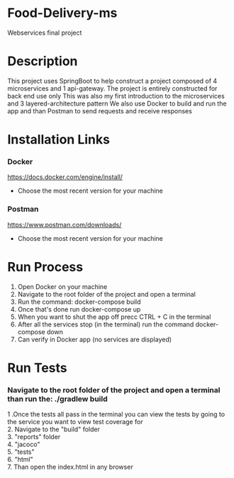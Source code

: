 # Food-Delivery-ms
Webservices final project
# Description
This project uses SpringBoot to help construct a project composed of 4 microservices and 1 api-gateway. The project is entirely constructed for back end use only
This was also my first introduction to the microservices and 3 layered-architecture pattern
We also use Docker to build and run the app and than Postman to send requests and receive responses
# Installation Links
### Docker 
https://docs.docker.com/engine/install/
- Choose the most recent version for your machine
### Postman 
https://www.postman.com/downloads/
- Choose the most recent version for your machine
# Run Process
1. Open Docker on your machine  
2. Navigate to the root folder of the project and open a terminal     
3. Run the command: docker-compose build    
4. Once that's done run docker-compose up   
5. When you want to shut the app off precc CTRL + C in the terminal  
6. After all the services stop (in the terminal) run the command docker-compose down   
7. Can verify in Docker app (no services are displayed)
# Run Tests
### Navigate to the root folder of the project and open a terminal than run the: ./gradlew build    
1 .Once the tests all pass in the terminal you can view the tests by going to the service you want to view test coverage for   
2. Navigate to the "build" folder    
3. "reports" folder    
4. "jacoco"    
5. "tests"    
6. "html"   
7. Than open the index.html in any browser  
